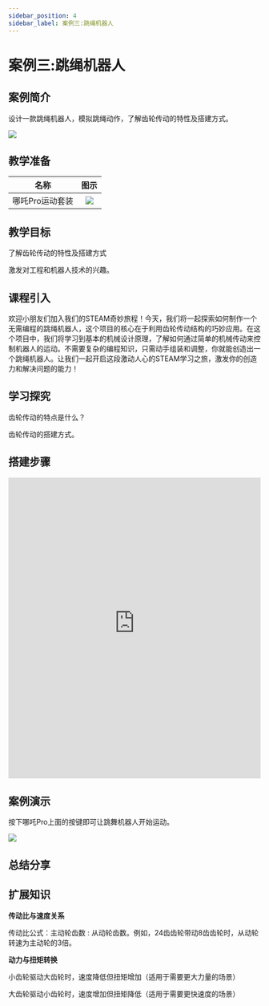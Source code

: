```yaml
---
sidebar_position: 4
sidebar_label: 案例三:跳绳机器人
---
```


# 案例三:跳绳机器人

## 案例简介

设计一款跳绳机器人，模拟跳绳动作，了解齿轮传动的特性及搭建方式。

![](https://wiki-media-ef.oss-cn-hongkong.aliyuncs.com/docs/microbit/building-blocks/nezha-pro-sports-kit/images/nezha-pro-sports-kit-case-03-01.png)

## 教学准备

|     名称     |            图示            |
| :----------: | :--------------------------: |
|   哪吒Pro运动套装   |   ![](https://wiki-media-ef.oss-cn-hongkong.aliyuncs.com/docs/microbit/building-blocks/nezha-pro-sports-kit/images/nezha-pro-sports-kit-01.png)  |

## 教学目标

了解齿轮传动的特性及搭建方式

激发对工程和机器人技术的兴趣。

## 课程引入

欢迎小朋友们加入我们的STEAM奇妙旅程！今天，我们将一起探索如何制作一个无需编程的跳绳机器人，这个项目的核心在于利用齿轮传动结构的巧妙应用。在这个项目中，我们将学习到基本的机械设计原理，了解如何通过简单的机械传动来控制机器人的运动。不需要复杂的编程知识，只需动手组装和调整，你就能创造出一个跳绳机器人。让我们一起开启这段激动人心的STEAM学习之旅，激发你的创造力和解决问题的能力！

## 学习探究

齿轮传动的特点是什么？

齿轮传动的搭建方式。

## 搭建步骤

<embed src="https://wiki-media-ef.oss-cn-hongkong.aliyuncs.com/docs/microbit/building-blocks/nezha-pro-sports-kit/files/%E8%B7%B3%E8%88%9E%E6%9C%BA%E5%99%A8%E4%BA%BA.pdf" type="application/pdf" width="100%" height="600px" />

## 案例演示

按下哪吒Pro上面的按键即可让跳舞机器人开始运动。

![](https://wiki-media-ef.oss-cn-hongkong.aliyuncs.com/docs/microbit/building-blocks/nezha-pro-sports-kit/images/nezha-pro-sports-kit-case-03.gif)

## 总结分享



## 扩展知识


**传动比与速度关系**

传动比公式：主动轮齿数 : 从动轮齿数。例如，24齿齿轮带动8齿齿轮时，从动轮转速为主动轮的3倍。

**动力与扭矩转换**

小齿轮驱动大齿轮时，速度降低但扭矩增加（适用于需要更大力量的场景）

大齿轮驱动小齿轮时，速度增加但扭矩降低（适用于需要更快速度的场景）
